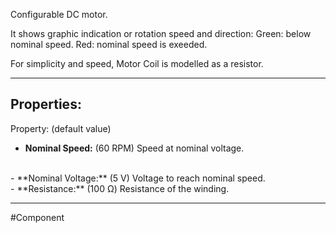 Configurable DC motor.

It shows graphic indication or rotation speed and direction:
Green: below nominal speed.
Red: nominal speed is exeeded.

For simplicity and speed, Motor Coil is modelled as a resistor.

---

## Properties:

Property: (default value)

- **Nominal Speed:** (60 RPM)
   Speed at nominal voltage.
<br>
- **Nominal Voltage:** (5 V)
   Voltage to reach nominal speed.
<br>
- **Resistance:** (100 Ω)
   Resistance of the winding.

---

#Component 